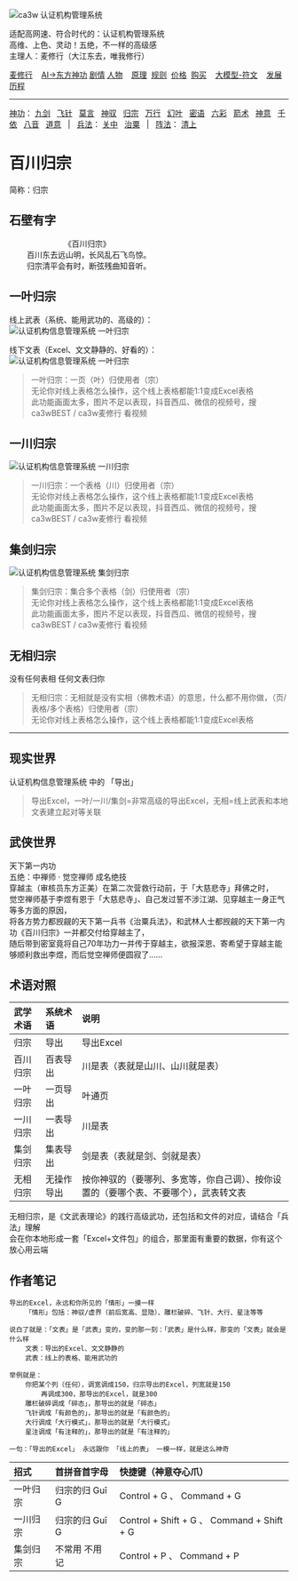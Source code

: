 ![](../../static/ca3w.png "ca3w 认证机构管理系统")

适配高网速、符合时代的：认证机构管理系统 <br/>
高维、上色、灵动！五绝，不一样的高级感 <br/>
主理人：麦修行（大江东去，唯我修行）

[麦修行][]&nbsp;&nbsp;&nbsp;&nbsp;[AI->东方神功][东方神功]&nbsp;[剧情][]&nbsp;[人物][]&nbsp;&nbsp;&nbsp;&nbsp;[原理][]&nbsp;&nbsp;[规则][]&nbsp;&nbsp;[价格][]&nbsp;&nbsp;[购买][]&nbsp;&nbsp;&nbsp;&nbsp;[大模型-符文][]&nbsp;&nbsp;&nbsp;&nbsp;[发展历程][]

[麦修行]: https://github.com/ca3w/BEST/
[东方神功]: https://github.com/ca3w/ai-dongfangshengong/
[剧情]: https://github.com/ca3w/dongfangernvqing/blob/main/root/BEST.md
[人物]: https://github.com/ca3w/dongfangernvqing/blob/main/root/renwu.md
[原理]: https://github.com/ca3w/key/
[规则]: https://github.com/ca3w/rule/
[价格]: https://github.com/ca3w/pricing/
[购买]: https://github.com/ca3w/howtobuy/
[大模型-符文]: https://github.com/ca3w/largemodel-rune/
[发展历程]: https://github.com/ca3w/development/

***

[神功][]：&nbsp;[九剑][]&nbsp;&nbsp;&nbsp;[飞针][]&nbsp;&nbsp;&nbsp;[莫言][]&nbsp;&nbsp;&nbsp;[神驭][]&nbsp;&nbsp;&nbsp;[归宗][]&nbsp;&nbsp;&nbsp;[万行][]&nbsp;&nbsp;&nbsp;[幻叶][]&nbsp;&nbsp;&nbsp;[密语][]&nbsp;&nbsp;&nbsp;[六彩][]&nbsp;&nbsp;&nbsp;[箭术][]&nbsp;&nbsp;&nbsp;[神意][]&nbsp;&nbsp;&nbsp;[千依][]&nbsp;&nbsp;&nbsp;[八音][]&nbsp;&nbsp;&nbsp;[道意][]&nbsp;&nbsp;&nbsp;|&nbsp;&nbsp;&nbsp;[兵法][]：&nbsp;[关中][]&nbsp;&nbsp;&nbsp;[治粟][]&nbsp;&nbsp;&nbsp;|&nbsp;&nbsp;&nbsp;[阵法][]：&nbsp;[清上][]

[神功]: https://github.com/ca3w/ai-dongfangshengong

[九剑]: ../../wugong/fuyaojiujian/BEST.md
[飞针]: ../../wugong/feizhenbaodian/BEST.md
[莫言]: ../../wugong/moyan/BEST.md
[神驭]: ../../wugong/shenyu/BEST.md
[归宗]: ../../wugong/baichuanguizong/BEST.md
[万行]: ../../wugong/yufengwanxing/BEST.md
[幻叶]: ../../wugong/huanyezhi/BEST.md
[密语]: ../../wugong/chenqiaomiyu/BEST.md
[六彩]: ../../wugong/liucaishenjian/BEST.md
[箭术]: ../../wugong/linjiajianshu/BEST.md
[神意]: ../../wugong/shenyiduoxinzhao/BEST.md
[千依]: ../../wugong/qianyizijian/BEST.md
[八音]: ../../wugong/bayinshengxin/BEST.md
[道意]: ../../wugong/daoyicuican/BEST.md

[兵法]: https://github.com/ca3w/ai-dongfangshengong#兵法目录

[关中]: ../../bingfa/guanzhongzhanfa/BEST.md
[治粟]: ../../bingfa/zhisubingfa/BEST.md

[阵法]: https://github.com/ca3w/ai-dongfangshengong#阵法目录

[清上]: ../../zhenfa/qingshangbeidouzhen/BEST.md

# 百川归宗

简称：归宗

## 石壁有字

&nbsp;&nbsp;&nbsp;&nbsp;&nbsp;&nbsp;&nbsp;&nbsp;&nbsp;&nbsp;&nbsp;&nbsp;&nbsp;&nbsp;&nbsp;&nbsp;&nbsp;&nbsp;&nbsp;&nbsp;&nbsp;&nbsp;&nbsp;&nbsp;&nbsp;《百川归宗》 <br/>
&nbsp;&nbsp;&nbsp;&nbsp;&nbsp;&nbsp;&nbsp;&nbsp;百川东去远山明，长风乱石飞鸟惊。 <br/>
&nbsp;&nbsp;&nbsp;&nbsp;&nbsp;&nbsp;&nbsp;&nbsp;归宗清平会有时，断弦残曲知音听。

## 一叶归宗

线上武表（系统、能用武功的、高级的）： <br/>
![](./static/01-yiyeguizong.jpg "认证机构信息管理系统 一叶归宗")

线下文表（Excel、文文静静的、好看的）： <br/>
![](./static/02-yiyeguizong.jpg "认证机构信息管理系统 一叶归宗")
> 一叶归宗：一页（叶）归使用者（宗） <br/>
> 无论你对线上表格怎么操作，这个线上表格都能1:1变成Excel表格 <br/>
> 此功能画面太多，图片不足以表现，抖音西瓜、微信的视频号，搜 ca3wBEST / ca3w麦修行 看视频

## 一川归宗

![](./static/03-yichuanguizong.jpg "认证机构信息管理系统 一川归宗")
> 一川归宗：一个表格（川）归使用者（宗） <br/>
> 无论你对线上表格怎么操作，这个线上表格都能1:1变成Excel表格 <br/>
> 此功能画面太多，图片不足以表现，抖音西瓜、微信的视频号，搜 ca3wBEST / ca3w麦修行 看视频

## 集剑归宗

![](./static/04-jijianguizong.jpg "认证机构信息管理系统 集剑归宗")
> 集剑归宗：集合多个表格（剑）归使用者（宗） <br/>
> 无论你对线上表格怎么操作，这个线上表格都能1:1变成Excel表格 <br/>
> 此功能画面太多，图片不足以表现，抖音西瓜、微信的视频号，搜 ca3wBEST / ca3w麦修行 看视频

## 无相归宗

没有任何表相 任何文表归你
> 无相归宗：无相就是没有实相（佛教术语）的意思，什么都不用你做，（页/表格/多个表格）归使用者（宗） <br/>
> 无论你对线上表格怎么操作，这个线上表格都能1:1变成Excel表格

***

## 现实世界

认证机构信息管理系统 中的 「导出」

> 导出Excel，一叶/一川/集剑=非常高级的导出Excel，无相=线上武表和本地文表建立起对等关联

## 武侠世界

天下第一内功 <br/>
五绝：中禅师 · 觉空禅师 成名绝技 <br/>
穿越主（审核员东方正美）在第二次营救行动前，于「大慈悲寺」拜佛之时， <br/>
觉空禅师基于李煜有恩于「大慈悲寺」、自己发过誓不涉江湖、见穿越主一身正气等多方面的原因， <br/>
将各方势力都觊觎的天下第一兵书《治粟兵法》，和武林人士都觊觎的天下第一内功《百川归宗》一并都交付给穿越主了， <br/>
随后带到密室竟将自己70年功力一并传于穿越主，欲报深恩、寄希望于穿越主能够顺利救出李煜，而后觉空禅师便圆寂了......

## 术语对照

武学术语  |系统术语    |说明
:---------|:-----------|:-------------------------------------------------------------------------------------
归宗      |导出        |导出Excel
百川归宗  |百表导出    |川是表（表就是山川、山川就是表）
一叶归宗  |一页导出    |叶通页
一川归宗  |一表导出    |川是表
集剑归宗  |集表导出    |剑是表（表就是剑、剑就是表）
无相归宗  |无操作导出  |按你神驭的（要哪列、多宽等，你自己调）、按你设置的（要哪个表、不要哪个），武表转文表

无相归宗，是《文武表理论》的践行高级武功，还包括和文件的对应，请结合「兵法」理解 <br/>
会在你本地形成一套「Excel+文件包」的组合，那里面有重要的数据，你有这个放心用云端

## 作者笔记

```text
导出的Excel，永远和你所见的「情形」一摸一样
    「情形」包括：神驭/虚界（前后宽高、显隐）、雕栏破碎、飞针、大行、星注等等

说白了就是：「文表」是「武表」变的，变的那一刻：「武表」是什么样，那变的「文表」就会是什么样
    文表：导出的Excel、文文静静的
    武表：线上的表格、能用武功的

举例就是：
    你把某个列（任何），调宽调成150，归宗导出的Excel，列宽就是150
        再调成300，那导出的Excel，就是300
    雕栏破碎调成「碎态」，那导出的就是「碎态」
    飞针调成「有颜色的」，那导出的就是「有颜色的」
    大行调成「大行模式」，那导出的就是「大行模式」
    星注调成「有注释的」，那导出的就是「有注释的」

一句：「导出的Excel」 永远跟你 「线上的表」 一模一样，就是这么神奇
```

招式      |首拼音首字母    |快捷键（神意夺心爪）
:---------|:---------------|:-------------------------------------------
一叶归宗  |归宗的归 Guī G  |Control + G 、 Command + G
一川归宗  |归宗的归 Guī G  |Control + Shift + G 、 Command + Shift + G
集剑归宗  |不常用 不用记   |Control + P 、 Command + P
